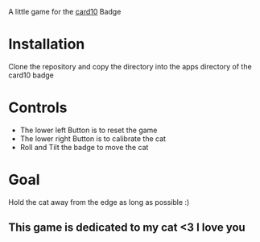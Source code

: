 A little game for the [card10](https://card10.badge.events.ccc.de/) Badge

# Installation
Clone the repository and copy the directory into the apps directory of the card10 badge

# Controls
+ The lower left Button is to reset the game
+ The lower right Button is to calibrate the cat
+ Roll and Tilt the badge to move the cat

# Goal
Hold the cat away from the edge as long as possible :)

## This game is dedicated to my cat <3 I love you